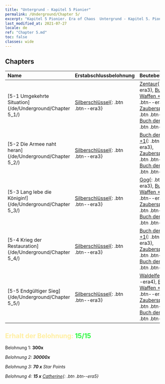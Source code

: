 ```yaml
---
title: "Untergrund - Kapitel 5 Pionier"
permalink: /Underground/Chapter 5/
excerpt: "Kapitel 5 Pionier. Era of Chaos  Untergrund - Kapitel 5. Pionier"
last_modified_at: 2021-07-27
locale: de
ref: "Chapter 5.md"
toc: false
classes: wide
---
```


## Chapters

  | Name |  Erstabschlussbelohnung | Beutebelohnung |
  |:------------|:------------|:------------| 
  | [5-1 Umgekehrte Situation](/de/Underground/Chapter 5_1/) | [Silberschlüssel](/ItemsDE/con_693/){: .btn .btn--era3} | [Zentaur](/ItemsDE/unt_199/){: .btn .btn--era3}, [Buch der Waffen +1](/ItemsDE/mat_25/){: .btn .btn--era3}, [Zauberspruchrollen](/ItemsDE/con_694/){: .btn .btn--era3}, [Buch der Waffen](/ItemsDE/mat_18/){: .btn .btn--era3} |
  | [5-2 Die Armee naht heran](/de/Underground/Chapter 5_2/) | [Silberschlüssel](/ItemsDE/con_693/){: .btn .btn--era3} | [Buch der Waffen +1](/ItemsDE/mat_25/){: .btn .btn--era3}, [Zauberspruchrollen](/ItemsDE/con_694/){: .btn .btn--era3}, [Buch der Waffen](/ItemsDE/mat_18/){: .btn .btn--era3} |
  | [5-3 Lang lebe die Königin!](/de/Underground/Chapter 5_3/) | [Silberschlüssel](/ItemsDE/con_693/){: .btn .btn--era3} | [Gog](/ItemsDE/unt_227/){: .btn .btn--era3}, [Buch der Waffen +1](/ItemsDE/mat_25/){: .btn .btn--era3}, [Zauberspruchrollen](/ItemsDE/con_694/){: .btn .btn--era3}, [Buch der Waffen](/ItemsDE/mat_18/){: .btn .btn--era3} |
  | [5-4 Krieg der Restauration](/de/Underground/Chapter 5_4/) | [Silberschlüssel](/ItemsDE/con_693/){: .btn .btn--era3} | [Buch der Waffen +1](/ItemsDE/mat_25/){: .btn .btn--era3}, [Zauberspruchrollen](/ItemsDE/con_694/){: .btn .btn--era3}, [Buch der Waffen](/ItemsDE/mat_18/){: .btn .btn--era3} |
  | [5-5 Endgültiger Sieg](/de/Underground/Chapter 5_5/) | [Silberschlüssel](/ItemsDE/con_693/){: .btn .btn--era3} | [Waldelfe](/ItemsDE/unt_201/){: .btn .btn--era4}, [Buch der Waffen +1](/ItemsDE/mat_25/){: .btn .btn--era3}, [Zauberspruchrollen](/ItemsDE/con_694/){: .btn .btn--era3}, [Buch der Waffen](/ItemsDE/mat_18/){: .btn .btn--era3} |


## <span style="color: #ffeea0">Erhalt der Belohnung: </span><span style="color: #27f73a">15/15</span>

 Belohnung 1:  **300x** <i class="fas fa-gem"/>

 Belohnung 2:  **30000x** <i class="fas fa-coins"/>

 Belohnung 3: **70 x** Star Points

 Belohnung 4: **15 x** [Catherine](/ItemsDE/her_361/){: .btn .btn--era5}

